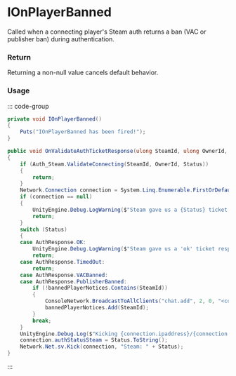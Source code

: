 <Badge type="danger" text="Carbon Compatible"/><Badge type="warning" text="Oxide Compatible"/>
# IOnPlayerBanned
Called when a connecting player's Steam auth returns a ban (VAC or publisher ban) during authentication.
### Return
Returning a non-null value cancels default behavior.

### Usage
::: code-group
```csharp [Example]
private void IOnPlayerBanned()
{
	Puts("IOnPlayerBanned has been fired!");
}
```
```csharp [Source — Assembly-CSharp @ ServerMgr]
public void OnValidateAuthTicketResponse(ulong SteamId, ulong OwnerId, AuthResponse Status)
{
	if (Auth_Steam.ValidateConnecting(SteamId, OwnerId, Status))
	{
		return;
	}
	Network.Connection connection = System.Linq.Enumerable.FirstOrDefault(Network.Net.sv.connections, (Network.Connection x) => x.userid == SteamId);
	if (connection == null)
	{
		UnityEngine.Debug.LogWarning($"Steam gave us a {Status} ticket response for unconnected id {SteamId}");
		return;
	}
	switch (Status)
	{
	case AuthResponse.OK:
		UnityEngine.Debug.LogWarning($"Steam gave us a 'ok' ticket response for already connected id {SteamId}");
		return;
	case AuthResponse.TimedOut:
		return;
	case AuthResponse.VACBanned:
	case AuthResponse.PublisherBanned:
		if (!bannedPlayerNotices.Contains(SteamId))
		{
			ConsoleNetwork.BroadcastToAllClients("chat.add", 2, 0, "<color=#fff>SERVER</color> Kicking " + UnityEngine.StringEx.EscapeRichText(connection.username) + " (banned by anticheat)");
			bannedPlayerNotices.Add(SteamId);
		}
		break;
	}
	UnityEngine.Debug.Log($"Kicking {connection.ipaddress}/{connection.userid}/{connection.username} (Steam Status \"{Status.ToString()}\")");
	connection.authStatusSteam = Status.ToString();
	Network.Net.sv.Kick(connection, "Steam: " + Status);
}

```
:::
